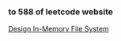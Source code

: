 ### to 588 of leetcode website

[Design In-Memory File System](https://leetcode-cn.com/problems/design-in-memory-file-system/)